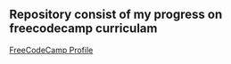 ## Repository consist of my progress on freecodecamp curriculam

[FreeCodeCamp Profile](https://www.freecodecamp.org/shaswat008)